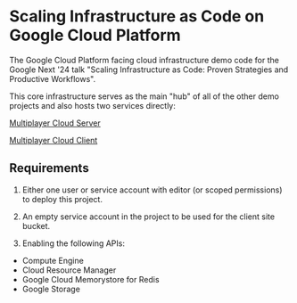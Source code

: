 # Scaling Infrastructure as Code on Google Cloud Platform

The Google Cloud Platform facing cloud infrastructure demo code for the Google Next '24 talk "Scaling Infrastructure as Code: Proven Strategies and Productive Workflows".

This core infrastructure serves as the main "hub" of all of the other demo projects and also hosts two services directly:

[Multiplayer Cloud Server](https://github.com/jcolemorrison/multiplayer-cloud-server)

[Multiplayer Cloud Client](https://github.com/jcolemorrison/multiplayer-cloud-client)

## Requirements

1. Either one user or service account with editor (or scoped permissions) to deploy this project.

2. An empty service account in the project to be used for the client site bucket.

3. Enabling the following APIs:
  - Compute Engine
  - Cloud Resource Manager
  - Google Cloud Memorystore for Redis
  - Google Storage